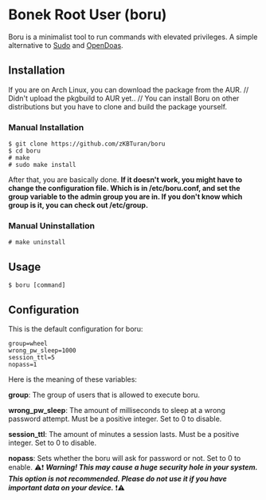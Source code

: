 # Bonek Root User (boru) <!-- ratio -->

Boru is a minimalist tool to run commands with elevated privileges. A simple alternative to [Sudo](https://www.sudo.ws/sudo/) and [OpenDoas](https://github.com/Duncaen/OpenDoas).


## Installation

If you are on Arch Linux, you can download the package from the AUR. // Didn't upload the pkgbuild to AUR yet.. //
You can install Boru on other distributions but you have to clone and build the package yourself.

### Manual Installation

```
$ git clone https://github.com/zKBTuran/boru
$ cd boru
# make
# sudo make install
```
After that, you are basically done. **If it doesn't work, you might have to change the configuration file. Which is in /etc/boru.conf, and set the group variable to the admin group you are in. If you don't know which group is it, you can check out /etc/group.**

### Manual Uninstallation

```# make uninstall```

## Usage

```$ boru [command]```

## Configuration

This is the default configuration for boru:

```
group=wheel
wrong_pw_sleep=1000
session_ttl=5
nopass=1
```
Here is the meaning of these variables:

**group**: The group of users that is allowed to execute boru.

**wrong_pw_sleep**: The amount of milliseconds to sleep at a wrong password attempt. Must be a positive integer. Set to 0 to disable.

**session_ttl**: The amount of minutes a session lasts. Must be a positive integer. Set to 0 to disable.

**nopass**: Sets whether the boru will ask for password or not. Set to 0 to enable. ⚠️❗ ***Warning! This may cause a huge security hole in your system. This option is not recommended. Please do not use it if you have important data on your device.*** ❗⚠️ 
